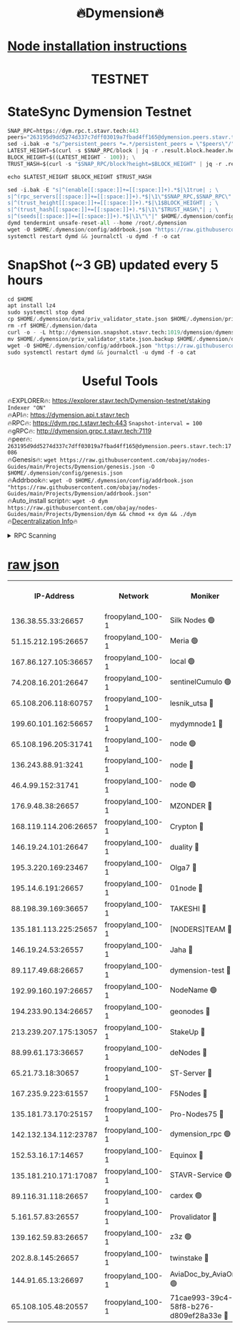<h1 align="center"> 🔥Dymension🔥</h1>

[Node installation instructions](https://github.com/obajay/nodes-Guides/tree/main/Projects/Dymension)
=

<h1 align="center"> TESTNET</h1>

# StateSync Dymension Testnet
```python
SNAP_RPC=https://dym.rpc.t.stavr.tech:443
peers="263195d9dd5274d337c7dff03019a7fbad4ff165@dymension.peers.stavr.tech:17086"
sed -i.bak -e "s/^persistent_peers *=.*/persistent_peers = \"$peers\"/" $HOME/.dymension/config/config.toml
LATEST_HEIGHT=$(curl -s $SNAP_RPC/block | jq -r .result.block.header.height); \
BLOCK_HEIGHT=$((LATEST_HEIGHT - 100)); \
TRUST_HASH=$(curl -s "$SNAP_RPC/block?height=$BLOCK_HEIGHT" | jq -r .result.block_id.hash)

echo $LATEST_HEIGHT $BLOCK_HEIGHT $TRUST_HASH

sed -i.bak -E "s|^(enable[[:space:]]+=[[:space:]]+).*$|\1true| ; \
s|^(rpc_servers[[:space:]]+=[[:space:]]+).*$|\1\"$SNAP_RPC,$SNAP_RPC\"| ; \
s|^(trust_height[[:space:]]+=[[:space:]]+).*$|\1$BLOCK_HEIGHT| ; \
s|^(trust_hash[[:space:]]+=[[:space:]]+).*$|\1\"$TRUST_HASH\"| ; \
s|^(seeds[[:space:]]+=[[:space:]]+).*$|\1\"\"|" $HOME/.dymension/config/config.toml
dymd tendermint unsafe-reset-all --home /root/.dymension
wget -O $HOME/.dymension/config/addrbook.json "https://raw.githubusercontent.com/obajay/nodes-Guides/main/Projects/Dymension/addrbook.json"
systemctl restart dymd && journalctl -u dymd -f -o cat

```
# SnapShot (~3 GB) updated every 5 hours
```python
cd $HOME
apt install lz4
sudo systemctl stop dymd
cp $HOME/.dymension/data/priv_validator_state.json $HOME/.dymension/priv_validator_state.json.backup
rm -rf $HOME/.dymension/data
curl -o - -L http://dymension.snapshot.stavr.tech:1019/dymension/dymension-snap.tar.lz4 | lz4 -c -d - | tar -x -C $HOME/.dymension --strip-components 2
mv $HOME/.dymension/priv_validator_state.json.backup $HOME/.dymension/data/priv_validator_state.json
wget -O $HOME/.dymension/config/addrbook.json "https://raw.githubusercontent.com/obajay/nodes-Guides/main/Projects/Dymension/addrbook.json"
sudo systemctl restart dymd && journalctl -u dymd -f -o cat
```

 <h1 align="center"> Useful Tools</h1>

🔥EXPLORER🔥:     https://explorer.stavr.tech/Dymension-testnet/staking        `Indexer "ON"` \
🔥API🔥:          https://dymension.api.t.stavr.tech \
🔥RPC🔥:          https://dym.rpc.t.stavr.tech:443                  `Snapshot-interval = 100` \
🔥gRPC🔥:         http://dymension.grpc.t.stavr.tech:7119 \
🔥peer🔥:         `263195d9dd5274d337c7dff03019a7fbad4ff165@dymension.peers.stavr.tech:17086` \
🔥Genesis🔥:     ```wget https://raw.githubusercontent.com/obajay/nodes-Guides/main/Projects/Dymension/genesis.json -O $HOME/.dymension/config/genesis.json``` \
🔥Addrbook🔥:    ```wget -O $HOME/.dymension/config/addrbook.json "https://raw.githubusercontent.com/obajay/nodes-Guides/main/Projects/Dymension/addrbook.json"``` \
🔥Auto_install script🔥: ```wget -O dym https://raw.githubusercontent.com/obajay/nodes-Guides/main/Projects/Dymension/dym && chmod +x dym && ./dym``` \
🔥[Decentralization Info](https://github.com/obajay/StateSync-snapshots/tree/main/Projects/Dymension/Decentralization)🔥


<details>
<summary>RPC Scanning</summary>

<h2 align="center"> We scan nodes in real time every 4 hours. And we provide the final result of RPC endpoints.
We cannot influence the operation of these nodes in any way. </h2>


```python
If Voting Power is higher than 0 --> then the Node is a validator of the network and may be subject to attack and be a potential threat to the chain.
```
```python
We marked such validators with a red symbol
```

</details>

[raw json](https://rpc-check.dymt.stavr.tech/dymt/rpc-dymt-result.json)
=


<table><tr><th>IP-Address</th><th>Network</th><th>Moniker</th><th>Latest Block Height</th><th>Earliest Block Height</th><th>Catching Up</th><th>Tx Index</th><th>Voting Power</th><th>Scan Time</th></tr><tr><td>136.38.55.33:26657</td><td>froopyland_100-1</td><td>Silk Nodes 🟢</td><td>2426150</td><td>1</td><td>False</td><td>on</td><td>0</td><td>2024-02-04T06:24:44.480665874UTC</td></tr><tr><td>51.15.212.195:26657</td><td>froopyland_100-1</td><td>Meria 🟢</td><td>1651535</td><td>1238063</td><td>False</td><td>on</td><td>0</td><td>2024-02-04T06:23:31.903706365UTC</td></tr><tr><td>167.86.127.105:36657</td><td>froopyland_100-1</td><td>local 🟢</td><td>1651535</td><td>1318001</td><td>False</td><td>off</td><td>0</td><td>2024-02-04T06:24:43.633964841UTC</td></tr><tr><td>74.208.16.201:26647</td><td>froopyland_100-1</td><td>sentinelCumulo 🟢</td><td>2426138</td><td>1652923</td><td>False</td><td>on</td><td>0</td><td>2024-02-04T06:23:36.030434972UTC</td></tr><tr><td>65.108.206.118:60757</td><td>froopyland_100-1</td><td>lesnik_utsa 🔴</td><td>2426141</td><td>1652923</td><td>False</td><td>on</td><td>1</td><td>2024-02-04T06:23:55.626100203UTC</td></tr><tr><td>199.60.101.162:56657</td><td>froopyland_100-1</td><td>mydymnode1 🔴</td><td>2426142</td><td>1652923</td><td>False</td><td>off</td><td>3</td><td>2024-02-04T06:23:56.258528178UTC</td></tr><tr><td>65.108.196.205:31741</td><td>froopyland_100-1</td><td>node 🟢</td><td>2426145</td><td>1652923</td><td>False</td><td>on</td><td>0</td><td>2024-02-04T06:24:19.805337525UTC</td></tr><tr><td>136.243.88.91:3241</td><td>froopyland_100-1</td><td>node 🔴</td><td>2426147</td><td>1652923</td><td>False</td><td>on</td><td>1</td><td>2024-02-04T06:24:27.833419566UTC</td></tr><tr><td>46.4.99.152:31741</td><td>froopyland_100-1</td><td>node 🟢</td><td>2426147</td><td>1652923</td><td>False</td><td>on</td><td>0</td><td>2024-02-04T06:24:30.255999921UTC</td></tr><tr><td>176.9.48.38:26657</td><td>froopyland_100-1</td><td>MZONDER 🔴</td><td>2426149</td><td>1652923</td><td>False</td><td>on</td><td>1</td><td>2024-02-04T06:24:38.695097683UTC</td></tr><tr><td>168.119.114.206:26657</td><td>froopyland_100-1</td><td>Crypton 🔴</td><td>2426151</td><td>1652923</td><td>False</td><td>off</td><td>1</td><td>2024-02-04T06:24:51.669344399UTC</td></tr><tr><td>146.19.24.101:26647</td><td>froopyland_100-1</td><td>duality 🔴</td><td>2426144</td><td>1655313</td><td>False</td><td>on</td><td>1</td><td>2024-02-04T06:24:12.344009499UTC</td></tr><tr><td>195.3.220.169:23467</td><td>froopyland_100-1</td><td>Olga7 🔴</td><td>2426149</td><td>1655313</td><td>False</td><td>on</td><td>1</td><td>2024-02-04T06:24:39.051444737UTC</td></tr><tr><td>195.14.6.191:26657</td><td>froopyland_100-1</td><td>01node 🔴</td><td>2426151</td><td>1655732</td><td>False</td><td>on</td><td>1</td><td>2024-02-04T06:24:51.340657375UTC</td></tr><tr><td>88.198.39.169:36657</td><td>froopyland_100-1</td><td>TAKESHI 🔴</td><td>2426138</td><td>1656584</td><td>False</td><td>on</td><td>1</td><td>2024-02-04T06:23:36.279473711UTC</td></tr><tr><td>135.181.113.225:25657</td><td>froopyland_100-1</td><td>[NODERS]TEAM 🔴</td><td>2426146</td><td>1656584</td><td>False</td><td>on</td><td>1</td><td>2024-02-04T06:24:22.750444999UTC</td></tr><tr><td>146.19.24.53:26557</td><td>froopyland_100-1</td><td>Jaha 🔴</td><td>2426147</td><td>1656584</td><td>False</td><td>off</td><td>1</td><td>2024-02-04T06:24:27.551550565UTC</td></tr><tr><td>89.117.49.68:26657</td><td>froopyland_100-1</td><td>dymension-test 🔴</td><td>2426151</td><td>1723012</td><td>False</td><td>on</td><td>1</td><td>2024-02-04T06:24:52.054220222UTC</td></tr><tr><td>192.99.160.197:26657</td><td>froopyland_100-1</td><td>NodeName 🟢</td><td>1829304</td><td>1826584</td><td>False</td><td>on</td><td>0</td><td>2024-02-04T06:24:57.006119418UTC</td></tr><tr><td>194.233.90.134:26657</td><td>froopyland_100-1</td><td>geonodes 🔴</td><td>2426144</td><td>2015001</td><td>False</td><td>on</td><td>1</td><td>2024-02-04T06:24:13.282603751UTC</td></tr><tr><td>213.239.207.175:13057</td><td>froopyland_100-1</td><td>StakeUp 🔴</td><td>2426152</td><td>2060558</td><td>False</td><td>off</td><td>1</td><td>2024-02-04T06:24:57.366505152UTC</td></tr><tr><td>88.99.61.173:36657</td><td>froopyland_100-1</td><td>deNodes 🔴</td><td>2426146</td><td>2077398</td><td>False</td><td>off</td><td>1</td><td>2024-02-04T06:24:20.047262329UTC</td></tr><tr><td>65.21.73.18:30657</td><td>froopyland_100-1</td><td>ST-Server 🔴</td><td>2426138</td><td>2082417</td><td>False</td><td>on</td><td>1</td><td>2024-02-04T06:23:32.934370769UTC</td></tr><tr><td>167.235.9.223:61557</td><td>froopyland_100-1</td><td>F5Nodes 🔴</td><td>2426142</td><td>2100380</td><td>False</td><td>off</td><td>1</td><td>2024-02-04T06:24:00.597556572UTC</td></tr><tr><td>135.181.73.170:25157</td><td>froopyland_100-1</td><td>Pro-Nodes75 🔴</td><td>2426140</td><td>2126140</td><td>False</td><td>on</td><td>1</td><td>2024-02-04T06:23:49.003405895UTC</td></tr><tr><td>142.132.134.112:23787</td><td>froopyland_100-1</td><td>dymension_rpc 🟢</td><td>2426144</td><td>2126144</td><td>False</td><td>on</td><td>0</td><td>2024-02-04T06:24:11.476005993UTC</td></tr><tr><td>152.53.16.17:14657</td><td>froopyland_100-1</td><td>Equinox 🔴</td><td>2426138</td><td>2169800</td><td>False</td><td>on</td><td>1</td><td>2024-02-04T06:23:35.263560899UTC</td></tr><tr><td>135.181.210.171:17087</td><td>froopyland_100-1</td><td>STAVR-Service 🟢</td><td>2426139</td><td>2225118</td><td>False</td><td>on</td><td>0</td><td>2024-02-04T06:23:42.074447236UTC</td></tr><tr><td>89.116.31.118:26657</td><td>froopyland_100-1</td><td>cardex 🟢</td><td>2426143</td><td>2339417</td><td>False</td><td>on</td><td>0</td><td>2024-02-04T06:24:07.056299663UTC</td></tr><tr><td>5.161.57.83:26557</td><td>froopyland_100-1</td><td>Provalidator 🔴</td><td>2426138</td><td>2339618</td><td>False</td><td>on</td><td>1</td><td>2024-02-04T06:23:32.557782912UTC</td></tr><tr><td>139.162.59.83:26657</td><td>froopyland_100-1</td><td>z3z 🟢</td><td>2426139</td><td>2374973</td><td>False</td><td>on</td><td>0</td><td>2024-02-04T06:23:39.581191114UTC</td></tr><tr><td>202.8.8.145:26657</td><td>froopyland_100-1</td><td>twinstake 🔴</td><td>2426147</td><td>2384116</td><td>False</td><td>off</td><td>1</td><td>2024-02-04T06:24:27.220459565UTC</td></tr><tr><td>144.91.65.13:26697</td><td>froopyland_100-1</td><td>AviaDoc_by_AviaOne 🟢</td><td>2426140</td><td>2419017</td><td>False</td><td>on</td><td>0</td><td>2024-02-04T06:23:48.611723944UTC</td></tr><tr><td>65.108.105.48:20557</td><td>froopyland_100-1</td><td>71cae993-39c4-58f8-b276-d809ef28a33e 🔴</td><td>2426144</td><td>2422923</td><td>False</td><td>on</td><td>1</td><td>2024-02-04T06:24:11.904602594UTC</td></tr></table>
